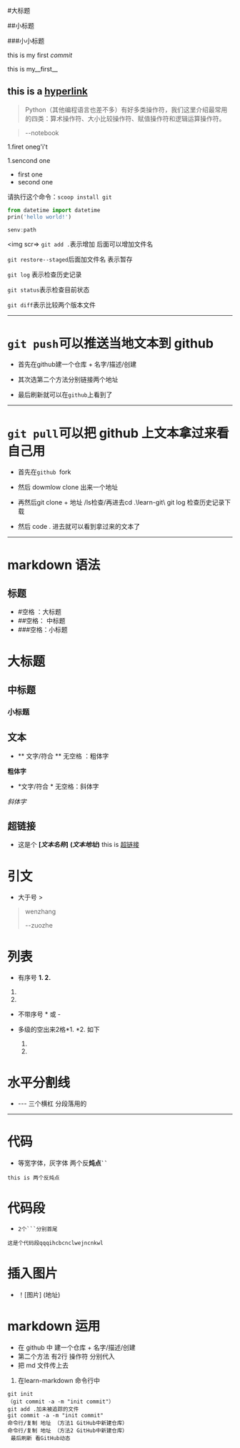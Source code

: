 #大标题


##小标题


###小小标题


this is my first *commit*

this is my__first__

this is a [hyperlink](https://github.com/Erika00/pilot-student)
---
>Python（其他编程语言也差不多）有好多类操作符，我们这里介绍最常用的四类：算术操作符、大小比较操作符、赋值操作符和逻辑运算操作符。


>--notebook

1.firet oneg'i't

1.sencond one

- first one
- second one

请执行这个命令：`scoop install git`
```python
from datetime import datetime
prin('hello world!')
```

```powershell
senv:path
```
<img scr=>
`git add .`表示增加 后面可以增加文件名

`git restore--staged`后面加文件名 表示暂存

`git log` 表示检查历史记录

`git status`表示检查目前状态

`git diff`表示比较两个版本文件

---

# `git push`可以推送当地文本到 **github**  

* 首先在github建一个仓库  + 名字/描述/创建

* 其次选第二个方法分别链接两个地址

* 最后刷新就可以在`github`上看到了
---
# `git pull`可以把 **github**  上文本拿过来看自己用
* 首先在`github `fork 
* 然后 dowmlow clone 出来一个地址
* 再然后git clone + 地址  /ls检查/再进去cd .\learn-git\   git log 检查历史记录下载


* 然后 code . 进去就可以看到拿过来的文本了
---
# markdown 语法

## 标题 
* #空格 ：大标题
* ##空格： 中标题
* ###空格：小标题
# 大标题
## 中标题
### 小标题
## 文本
* ** 文字/符合 ** 无空格 ：粗体字


**粗体字**

* *文字/符合 * 无空格：斜体字

*斜体字*

## 超链接
* 这是个 **[*文本名称*]** **(*文本地址*)**
this is [超链接](ROBOT.md)
# 引文
* 大于号  >
> wenzhang  
>
>
> --zuozhe 

# 列表
* 有序号 **1.  2.**
1.
2.

* 不带序号 * 或 -
* 多级的空出来2格*1. *2. 如下

    1.
    2.
 # 水平分割线
 - --- 三个横杠 分段落用的
 ---
# 代码
* 等宽字体，灰字体 两个反**炖点` `` `**

`this is 两个反炖点`

# 代码段
- ` 2个```分别首尾 `

```
这是个代码段qqqihcbcnclwejncnkwl
```
# 插入图片
*  ！[图片] (地址) 
# markdown 运用
* 在 github 中 建一个仓库  + 名字/描述/创建
* 第二个方法 有2行 操作符 分别代入
* 把 md 文件传上去
1. 在learn-markdown 命令行中
  ```
  git init
  （git commit -a -m "init commit"）
  git add .加未被追踪的文件
  git commit -a -m "init commit"
  命令行/复制 地址 （方法1 GitHub中新建仓库）
  命令行/复制 地址 （方法2 GitHub中新建仓库）
   最后刷新 看GitHub动态
